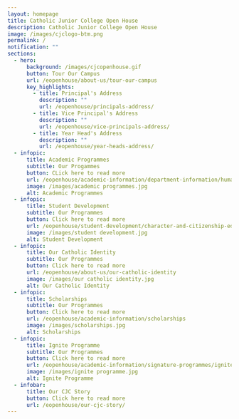 ```yaml
---
layout: homepage
title: Catholic Junior College Open House
description: Catholic Junior College Open House
image: /images/cjclogo-btm.png
permalink: /
notification: ""
sections:
  - hero:
      background: /images/cjcopenhouse.gif
      button: Tour Our Campus
      url: /eopenhouse/about-us/tour-our-campus
      key_highlights:
        - title: Principal's Address
          description: ""
          url: /eopenhouse/principals-address/
        - title: Vice Principal's Address
          description: ""
          url: /eopenhouse/vice-principals-address/
        - title: Year Head's Address
          description: ""
          url: /eopenhouse/year-heads-address/
  - infopic:
      title: Academic Programmes
      subtitle: Our Progammes
      button: CLick here to read more
      url: /eopenhouse/academic-information/department-information/humanities
      image: /images/academic programmes.jpg
      alt: Academic Programmes
  - infopic:
      title: Student Development
      subtitle: Our Programmes
      button: Click here to read more
      url: /eopenhouse/student-development/character-and-citizenship-education
      image: /images/student development.jpg
      alt: Student Development
  - infopic:
      title: Our Catholic Identity
      subtitle: Our Programmes
      button: Click here to read more
      url: /eopenhouse/about-us/our-catholic-identity
      image: /images/our catholic identity.jpg
      alt: Our Catholic Identity
  - infopic:
      title: Scholarships
      subtitle: Our Programmes
      button: Click here to read more
      url: /eopenhouse/academic-information/scholarships
      image: /images/scholarships.jpg
      alt: Scholarships
  - infopic:
      title: Ignite Programme
      subtitle: Our Programmes
      button: Click here to read more
      url: /eopenhouse/academic-information/signature-programmes/ignite-programme
      image: /images/ignite programme.jpg
      alt: Ignite Programme
  - infobar:
      title: Our CJC Story
      button: Click here to read more
      url: /eopenhouse/our-cjc-story/
---
```

